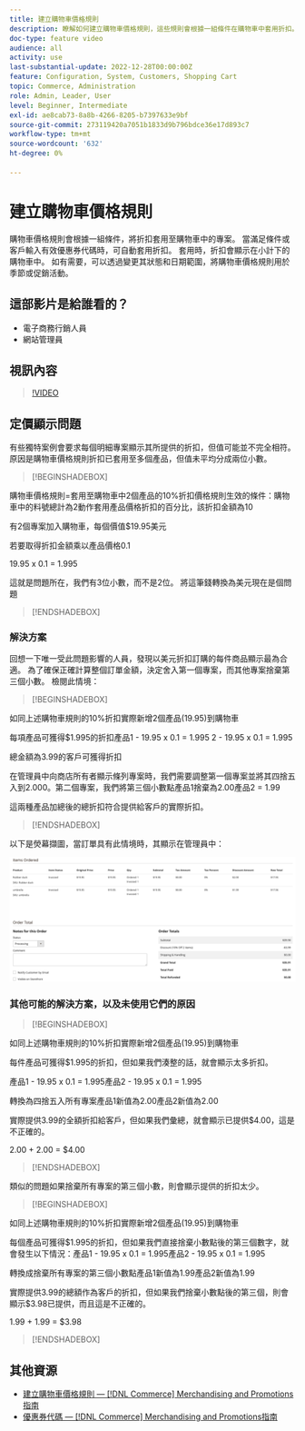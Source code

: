 ```yaml
---
title: 建立購物車價格規則
description: 瞭解如何建立購物車價格規則，這些規則會根據一組條件在購物車中套用折扣。
doc-type: feature video
audience: all
activity: use
last-substantial-update: 2022-12-28T00:00:00Z
feature: Configuration, System, Customers, Shopping Cart
topic: Commerce, Administration
role: Admin, Leader, User
level: Beginner, Intermediate
exl-id: ae8cab73-8a8b-4266-8205-b7397633e9bf
source-git-commit: 273119420a7051b1833d9b796bdce36e17d893c7
workflow-type: tm+mt
source-wordcount: '632'
ht-degree: 0%

---
```


# 建立購物車價格規則

購物車價格規則會根據一組條件，將折扣套用至購物車中的專案。 當滿足條件或客戶輸入有效優惠券代碼時，可自動套用折扣。 套用時，折扣會顯示在小計下的購物車中。 如有需要，可以透過變更其狀態和日期範圍，將購物車價格規則用於季節或促銷活動。

## 這部影片是給誰看的？

- 電子商務行銷人員
- 網站管理員

## 視訊內容

>[!VIDEO](https://video.tv.adobe.com/v/343835?quality=12&learn=on)

## 定價顯示問題

有些獨特案例會要求每個明細專案顯示其所提供的折扣，但值可能並不完全相符。 原因是購物車價格規則折扣已套用至多個產品，但值未平均分成兩位小數。

>[!BEGINSHADEBOX]

購物車價格規則=套用至購物車中2個產品的10%折扣價格規則生效的條件：購物車中的料號總計為2動作套用產品價格折扣的百分比，該折扣金額為10

有2個專案加入購物車，每個價值$19.95美元

若要取得折扣金額乘以產品價格0.1

19.95 x 0.1 = 1.995

這就是問題所在，我們有3位小數，而不是2位。 將這筆錢轉換為美元現在是個問題

>[!ENDSHADEBOX]

### 解決方案

回想一下唯一受此問題影響的人員，發現以美元折扣訂購的每件商品顯示最為合適。 為了確保正確計算整個訂單金額，決定舍入第一個專案，而其他專案捨棄第三個小數。 檢閱此情境：

>[!BEGINSHADEBOX]

如同上述購物車規則的10%折扣實際新增2個產品(19.95)到購物車

每項產品可獲得$1.995的折扣產品1 - 19.95 x 0.1 = 1.995 2 - 19.95 x 0.1 = 1.995

總金額為3.99的客戶可獲得折扣

在管理員中向商店所有者顯示條列專案時，我們需要調整第一個專案並將其四捨五入到2.000。第二個專案，我們將第三個小數點產品1捨棄為2.00產品2 = 1.99

這兩種產品加總後的總折扣符合提供給客戶的實際折扣。
>[!ENDSHADEBOX]

以下是熒幕擷圖，當訂單具有此情境時，其顯示在管理員中：

![顯示具有不同值的已排序專案的管理員檢視](../assets/commerce-admin-cart-price-rule-values-different.png)

### 其他可能的解決方案，以及未使用它們的原因

>[!BEGINSHADEBOX]

如同上述購物車規則的10%折扣實際新增2個產品(19.95)到購物車

每件產品可獲得$1.995的折扣，但如果我們湊整的話，就會顯示太多折扣。

產品1 - 19.95 x 0.1 = 1.995產品2 - 19.95 x 0.1 = 1.995

轉換為四捨五入所有專案產品1新值為2.00產品2新值為2.00

實際提供3.99的全額折扣給客戶，但如果我們彙總，就會顯示已提供$4.00，這是不正確的。

2.00 + 2.00 = $4.00

>[!ENDSHADEBOX]

類似的問題如果捨棄所有專案的第三個小數，則會顯示提供的折扣太少。

>[!BEGINSHADEBOX]

如同上述購物車規則的10%折扣實際新增2個產品(19.95)到購物車

每個產品可獲得$1.995的折扣，但如果我們直接捨棄小數點後的第三個數字，就會發生以下情況：產品1 - 19.95 x 0.1 = 1.995產品2 - 19.95 x 0.1 = 1.995

轉換成捨棄所有專案的第三個小數點產品1新值為1.99產品2新值為1.99

實際提供3.99的總額作為客戶的折扣，但如果我們捨棄小數點後的第三個，則會顯示$3.98已提供，而且這是不正確的。

1.99 + 1.99 = $3.98

>[!ENDSHADEBOX]


## 其他資源

- [建立購物車價格規則 —  [!DNL Commerce] Merchandising and Promotions指南](https://experienceleague.adobe.com/docs/commerce-admin/marketing/promotions/cart-rules/price-rules-cart-create.html)
- [優惠券代碼 —  [!DNL Commerce] Merchandising and Promotions指南](https://experienceleague.adobe.com/docs/commerce-admin/marketing/promotions/cart-rules/price-rules-cart-coupon.html)
